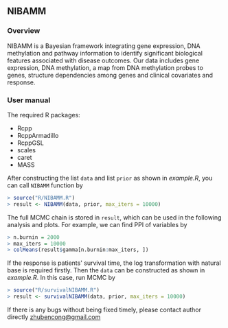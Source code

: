 ## NIBAMM

### Overview

NIBAMM is a Bayesian framework integrating gene expression, DNA methylation and pathway information to identify significant biological features associated with disease outcomes. Our data includes gene expression, DNA methylation, a map from DNA methylation probes to genes, structure dependencies among genes and clinical covariates and response.

### User manual

The required R packages:

* Rcpp
* RcppArmadillo
* RcppGSL
* scales
* caret
* MASS

After constructing the list `data` and list `prior` as shown in *example.R*, you can call `NIBAMM` function by

```R
> source("R/NIBAMM.R")
> result <- NIBAMM(data, prior, max_iters = 10000)
```

The full MCMC chain is stored in `result`, which can be used in the following analysis and plots. For example, we can find PPI of variables by

```R
> n.burnin = 2000
> max_iters = 10000
> colMeans(result$gamma[n.burnin:max_iters, ])
```

If the response is patients' survival time, the log transformation with natural base is required firstly. Then the `data` can be constructed as shown in *example.R*. In this case, run MCMC by

```R
> source("R/survivalNIBAMM.R")
> result <- survivalNIBAMM(data, prior, max_iters = 10000)
```

If there is any bugs without being fixed timely, please contact author directly zhubencong@gmail.com